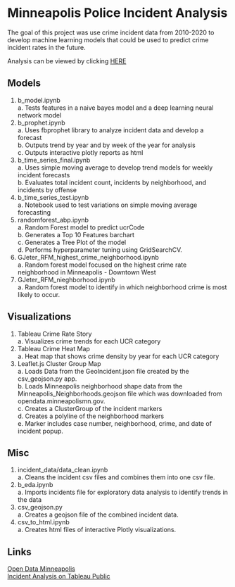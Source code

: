 # Minneapolis Police Incident Analysis
The goal of this project was use crime incident data from 2010-2020 to develop machine learning models that could be used to predict crime incident rates in the future.

Analysis can be viewed by clicking [HERE](https://mrbadinger.github.io/Minority_Report/index.html)

## Models
1. b_model.ipynb<br>
a. Tests features in a naive bayes model and a deep learning neural network model<br>
2. b_prophet.ipynb<br>
a. Uses fbprophet library to analyze incident data and develop a forecast<br>
b. Outputs trend by year and by week of the year for analysis<br>
c. Outputs interactive plotly reports as html<br>
1. b_time_series_final.ipynb<br>
a. Uses simple moving average to develop trend models for weekly incident forecasts<br>
b. Evaluates total incident count, incidents by neighborhood, and incidents by offense<br>
1. b_time_series_test.ipynb<br>
a. Notebook used to test variations on simple moving average forecasting<br>
5. randomforest_abp.ipynb<br>
a. Random Forest model to predict ucrCode<br>
b. Generates a Top 10 Features barchart<br>
c. Generates a Tree Plot of the model<br>
d. Performs hyperparameter tuning using GridSearchCV.<br>
6. GJeter_RFM_highest_crime_neighborhood.ipynb<br>
a. Random forest model focused on the highest crime rate neighborhood in Minneapolis - Downtown West<br>
7. GJeter_RFM_nieghborhood.ipynb<br>
a. Random forest model to identify in which neighborhood crime is most likely to occur.<br>

## Visualizations
1. Tableau Crime Rate Story<br>
a. Visualizes crime trends for each UCR category <br>
2. Tableau Crime Heat Map<br>
a. Heat map that shows crime density by year for each UCR category<br>
3. Leaflet.js Cluster Group Map<br>
a. Loads Data from the GeoIncident.json file created by the csv_geojson.py app.<br>
b. Loads Minneapolis neighborhood shape data from the Minneapolis_Neighborhoods.geojson file which was downloaded from opendata.minneapolismn.gov.<br>
c. Creates a ClusterGroup of the incident markers<br>
d. Creates a polyline of the neighborhood markers<br>
e. Marker includes case number, neighborhood, crime, and date of incident popup.<br>

## Misc
1. incident_data/data_clean.ipynb <br>
a. Cleans the incident csv files and combines them into one csv file.<br>
2. b_eda.ipynb<br>
a. Imports incidents file for exploratory data analysis to identify trends in the data<br>
3. csv_geojson.py<br>
a. Creates a geojson file of the combined incident data.<br>
4. csv_to_html.ipynb<br>
a. Creates html files of interactive Plotly visualizations.<br>

## Links
[Open Data Minneapolis](https://opendata.minneapolismn.gov/)<br>
[Incident Analysis on Tableau Public](https://public.tableau.com/profile/michael.badinger#!/vizhome/MinorityReport_16150552609400/CrimeHeatMap)<br>

